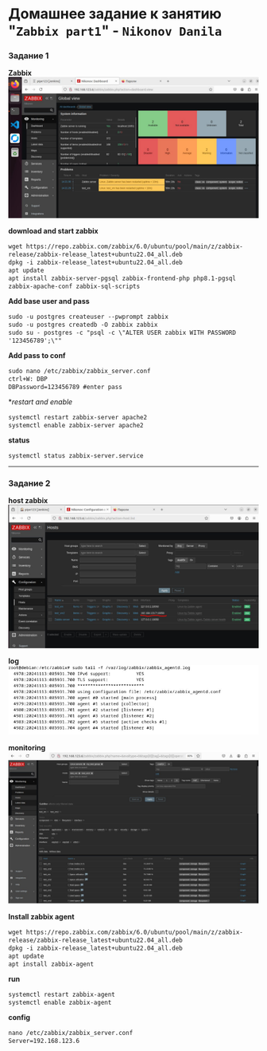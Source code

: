 # Домашнее задание к занятию "`Zabbix part1`" - `Nikonov Danila`

### Задание 1

**Zabbix**
![zabbix](5305282361983890317.jpg)


**download and start zabbix**
```
wget https://repo.zabbix.com/zabbix/6.0/ubuntu/pool/main/z/zabbix-release/zabbix-release_latest+ubuntu22.04_all.deb 
dpkg -i zabbix-release_latest+ubuntu22.04_all.deb 
apt update
apt install zabbix-server-pgsql zabbix-frontend-php php8.1-pgsql zabbix-apache-conf zabbix-sql-scripts
```
**Add base user and pass**
```
sudo -u postgres createuser --pwprompt zabbix
sudo -u postgres createdb -O zabbix zabbix
sudo su - postgres -c "psql -c \"ALTER USER zabbix WITH PASSWORD '123456789';\""
```
**Add pass to conf**
```
sudo nano /etc/zabbix/zabbix_server.conf
ctrl+W: DBP
DBPassword=123456789 #enter pass
```
**restart and enable* 
```
systemctl restart zabbix-server apache2 
systemctl enable zabbix-server apache2
```
**status** 
```
systemctl status zabbix-server.service
```

---

### Задание 2

**host zabbix**
![server](5307534161797571732.jpg)

**log**
![log](5307534161797571771.jpg)

**monitoring**
![monitor](5307534161797571778.jpg)


**Install zabbix agent**
```
wget https://repo.zabbix.com/zabbix/6.0/ubuntu/pool/main/z/zabbix-release/zabbix-release_latest+ubuntu22.04_all.deb 
dpkg -i zabbix-release_latest+ubuntu22.04_all.deb 
apt update
apt install zabbix-agent
```
**run**
```
systemctl restart zabbix-agent 
systemctl enable zabbix-agent
```

**config**
```
nano /etc/zabbix/zabbix_server.conf
Server=192.168.123.6
```
